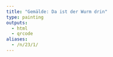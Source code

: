 ```yaml
---
title: "Gemälde: Da ist der Wurm drin"
type: painting
outputs:
  - html
  - qrcode
aliases:
  - /n/23/1/
---
```

